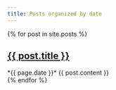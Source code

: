 ```yaml
---
title: Posts organized by date
---
```


{% for post in site.posts %}
<article>
    <h2><a href="{{ post.url }}">{{ post.title }}</a></h2>
    *{{ page.date }}*
    {{ post.content }}
</article>
{% endfor %}
<!--stackedit_data:
eyJoaXN0b3J5IjpbLTE0OTcwMTgxMzddfQ==
-->